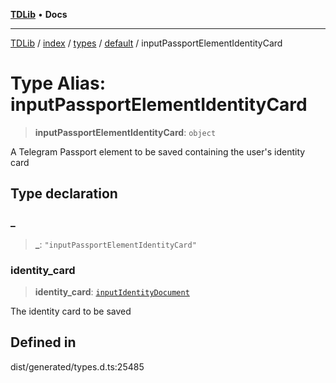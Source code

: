 [**TDLib**](../../../../../../README.md) • **Docs**

***

[TDLib](../../../../../../modules.md) / [index](../../../../../README.md) / [types](../../../README.md) / [default](../README.md) / inputPassportElementIdentityCard

# Type Alias: inputPassportElementIdentityCard

> **inputPassportElementIdentityCard**: `object`

A Telegram Passport element to be saved containing the user's identity card

## Type declaration

### \_

> **\_**: `"inputPassportElementIdentityCard"`

### identity\_card

> **identity\_card**: [`inputIdentityDocument`](inputIdentityDocument.md)

The identity card to be saved

## Defined in

dist/generated/types.d.ts:25485
